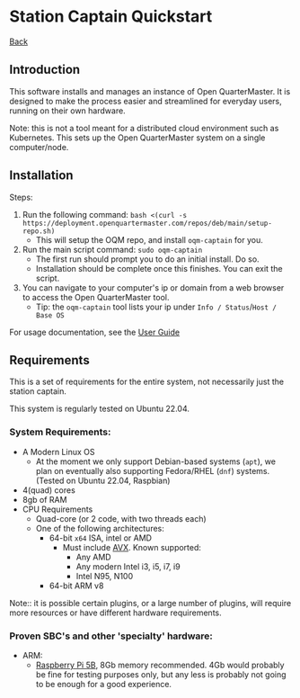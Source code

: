 # Station Captain Quickstart

[Back](README.md)

## Introduction

This software installs and manages an instance of Open QuarterMaster. It is designed to make the process easier and streamlined for everyday users, running on their own hardware.

Note: this is not a tool meant for a distributed cloud environment such as Kubernetes. This sets up the Open QuarterMaster system on a single computer/node.

## Installation

Steps:

1. Run the following command: `bash <(curl -s https://deployment.openquartermaster.com/repos/deb/main/setup-repo.sh)`
    - This will setup the OQM repo, and install `oqm-captain` for you.
4. Run the main script command: `sudo oqm-captain`
    - The first run should prompt you to do an initial install. Do so.
    - Installation should be complete once this finishes. You can exit the script.
5. You can navigate to your computer's ip or domain from a web browser to access the Open QuarterMaster tool.
    - Tip: the `oqm-captain` tool lists your ip under `Info / Status`/`Host / Base OS`

For usage documentation, see the [User Guide](User%20Guide.adoc)

## Requirements

This is a set of requirements for the entire system, not necessarily just the station captain.

This system is regularly tested on Ubuntu 22.04.

### System Requirements:

- A Modern Linux OS
  - At the moment we only support Debian-based systems (`apt`), we plan on eventually also supporting Fedora/RHEL (`dnf`) systems. (Tested on Ubuntu 22.04, Raspbian)
- 4(quad) cores
- 8gb of RAM
- CPU Requirements
    - Quad-core (or 2 code, with two threads each)
    - One of the following architectures:
      - 64-bit `x64` ISA, intel or AMD
        - Must include [AVX](https://en.wikipedia.org/wiki/Advanced_Vector_Extensions). Known supported:
          - Any AMD
          - Any modern Intel i3, i5, i7, i9
          - Intel N95, N100
      - 64-bit ARM v8

Note:: it is possible certain plugins, or a large number of plugins, will require more resources or have different hardware requirements.

### Proven SBC's and other 'specialty' hardware:

 - ARM:
   - [Raspberry Pi 5B](https://www.raspberrypi.com/products/raspberry-pi-5/), 8Gb memory recommended. 4Gb would probably be fine for testing purposes only, but any less is probably not going to be enough for a good experience.

